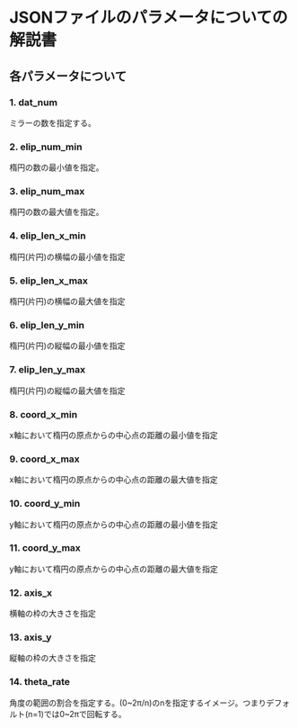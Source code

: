 # JSONファイルのパラメータについての解説書

## 各パラメータについて
### 1. dat_num
ミラーの数を指定する。

### 2. elip_num_min
楕円の数の最小値を指定。

### 3. elip_num_max
楕円の数の最大値を指定。

### 4. elip_len_x_min
楕円(片円)の横幅の最小値を指定

### 5. elip_len_x_max
楕円(片円)の横幅の最大値を指定

### 6. elip_len_y_min
楕円(片円)の縦幅の最小値を指定

### 7. elip_len_y_max
楕円(片円)の縦幅の最大値を指定

### 8. coord_x_min
x軸において楕円の原点からの中心点の距離の最小値を指定

### 9. coord_x_max
x軸において楕円の原点からの中心点の距離の最大値を指定

### 10. coord_y_min
y軸において楕円の原点からの中心点の距離の最小値を指定

### 11. coord_y_max
y軸において楕円の原点からの中心点の距離の最大値を指定

### 12. axis_x
横軸の枠の大きさを指定

### 13. axis_y
縦軸の枠の大きさを指定

### 14. theta_rate
角度の範囲の割合を指定する。(0~2π/n)のnを指定するイメージ。つまりデフォルト(n=1)では0~2πで回転する。